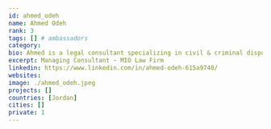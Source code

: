 ```yaml
---
id: ahmed_odeh
name: Ahmed Odeh
rank: 3
tags: [] # ambassadors
category:
bio: Ahmed is a legal consultant specializing in civil & criminal dispute resolution in the UAE. Areas of practice also include commercial, real estate, arbitration and labour. Ahmed also has showcased proven results in managing legal teams in litigation and corporate services, fostering teamwork for projects such as due diligence and client reporting. He is also the author of knowyourrights.dubizzle.com
excerpt: Managing Consultant - MIO Law Firm
linkedin: https://www.linkedin.com/in/ahmed-odeh-615a9740/
websites: 
image: ./ahmed_odeh.jpeg
projects: []
countries: [Jordan]
cities: []
private: 1
---
```

